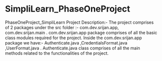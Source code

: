 # SimpliLearn_PhaseOneProject
PhaseOneProject_SimpliLearn
Project Description:-
The project comprises of 2 packages under the src folder :- com.dev.srijan.app, com.dev.srijan.main
. com.dev.srijan.app package comprises of all the basic class modules required for the project.
 Inside the com.dev.srijan.app package we have:- Authenticate.java ,CredentialsFormat.java ,UserFormat.java
. Authenticate.java class comprises of all the main methods related to the functionalities of the project.

